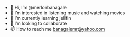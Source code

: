 - 👋 Hi, I’m @merlonbanagale
- 👀 I’m interested in listening music and watching movies
- 🌱 I’m currently learning jellfin
- 💞️ I’m looking to collaborate 
- 📫 How to reach me banagalemr@yahoo.com

<!---
merlonbanagale/merlonbanagale is a ✨ special ✨ repository because its `README.md` (this file) appears on your GitHub profile.
You can click the Preview link to take a look at your changes.
--->

